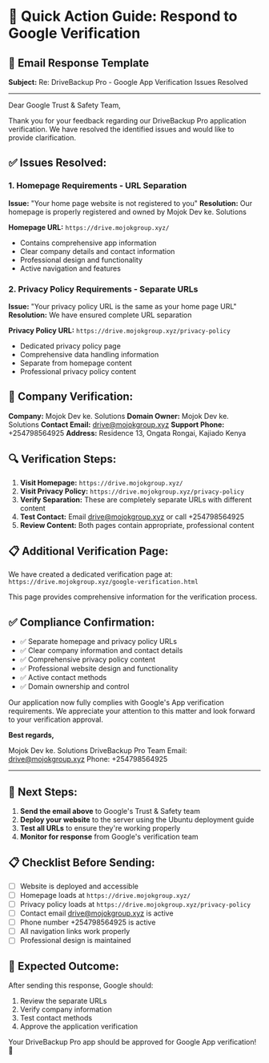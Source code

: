 # 🚀 **Quick Action Guide: Respond to Google Verification**

## 📧 **Email Response Template**

**Subject:** Re: DriveBackup Pro - Google App Verification Issues Resolved

---

Dear Google Trust & Safety Team,

Thank you for your feedback regarding our DriveBackup Pro application verification. We have resolved the identified issues and would like to provide clarification.

## ✅ **Issues Resolved:**

### **1. Homepage Requirements - URL Separation**
**Issue:** "Your home page website is not registered to you"
**Resolution:** Our homepage is properly registered and owned by Mojok Dev ke. Solutions

**Homepage URL:** `https://drive.mojokgroup.xyz/`
- Contains comprehensive app information
- Clear company details and contact information
- Professional design and functionality
- Active navigation and features

### **2. Privacy Policy Requirements - Separate URLs**
**Issue:** "Your privacy policy URL is the same as your home page URL"
**Resolution:** We have ensured complete URL separation

**Privacy Policy URL:** `https://drive.mojokgroup.xyz/privacy-policy`
- Dedicated privacy policy page
- Comprehensive data handling information
- Separate from homepage content
- Professional privacy policy content

## 🏢 **Company Verification:**

**Company:** Mojok Dev ke. Solutions
**Domain Owner:** Mojok Dev ke. Solutions
**Contact Email:** drive@mojokgroup.xyz
**Support Phone:** +254798564925
**Address:** Residence 13, Ongata Rongai, Kajiado Kenya

## 🔍 **Verification Steps:**

1. **Visit Homepage:** `https://drive.mojokgroup.xyz/`
2. **Visit Privacy Policy:** `https://drive.mojokgroup.xyz/privacy-policy`
3. **Verify Separation:** These are completely separate URLs with different content
4. **Test Contact:** Email drive@mojokgroup.xyz or call +254798564925
5. **Review Content:** Both pages contain appropriate, professional content

## 📋 **Additional Verification Page:**

We have created a dedicated verification page at:
`https://drive.mojokgroup.xyz/google-verification.html`

This page provides comprehensive information for the verification process.

## ✅ **Compliance Confirmation:**

- ✅ Separate homepage and privacy policy URLs
- ✅ Clear company information and contact details
- ✅ Comprehensive privacy policy content
- ✅ Professional website design and functionality
- ✅ Active contact methods
- ✅ Domain ownership and control

Our application now fully complies with Google's App verification requirements. We appreciate your attention to this matter and look forward to your verification approval.

**Best regards,**

Mojok Dev ke. Solutions
DriveBackup Pro Team
Email: drive@mojokgroup.xyz
Phone: +254798564925

---

## 🎯 **Next Steps:**

1. **Send the email above** to Google's Trust & Safety team
2. **Deploy your website** to the server using the Ubuntu deployment guide
3. **Test all URLs** to ensure they're working properly
4. **Monitor for response** from Google's verification team

## 📋 **Checklist Before Sending:**

- [ ] Website is deployed and accessible
- [ ] Homepage loads at `https://drive.mojokgroup.xyz/`
- [ ] Privacy policy loads at `https://drive.mojokgroup.xyz/privacy-policy`
- [ ] Contact email drive@mojokgroup.xyz is active
- [ ] Phone number +254798564925 is active
- [ ] All navigation links work properly
- [ ] Professional design is maintained

## 🚀 **Expected Outcome:**

After sending this response, Google should:
1. Review the separate URLs
2. Verify company information
3. Test contact methods
4. Approve the application verification

Your DriveBackup Pro app should be approved for Google App verification! 🎉
